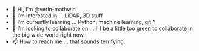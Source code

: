 - 👋 Hi, I’m @verin-mathwin
- 👀 I’m interested in ... LiDAR, 3D stuff
- 🌱 I’m currently learning ... Python, machine learning, git ^
- 💞️ I’m looking to collaborate on ... I'll be a little too green to collaborate in the big wide world right now.
- 📫 How to reach me ... that sounds terrifying.

<!---
verin-mathwin/verin-mathwin is a ✨ special ✨ repository because its `README.md` (this file) appears on your GitHub profile.
You can click the Preview link to take a look at your changes.
--->
